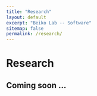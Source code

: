 ```yaml
---
title: "Research"
layout: default
excerpt: "Beiko Lab -- Software"
sitemap: false
permalink: /research/
---
```


# Research
Coming soon ...
- 